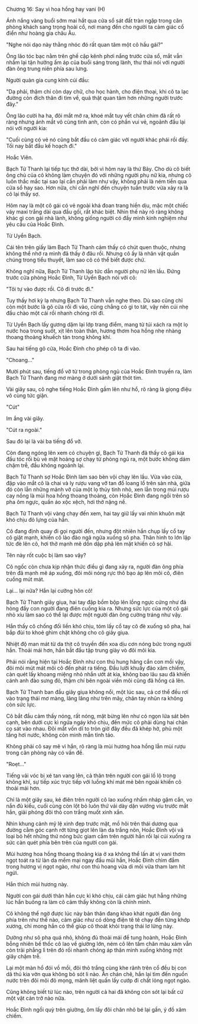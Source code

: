 




Chương 16: Say vì hoa hồng hay vani (H)


Ánh nắng vàng buổi sớm mai hắt qua cửa sổ sát đất tràn ngập trong căn phòng khách sang trọng hoài cổ, nơi mang đến cho người ta cảm giác cổ điển như hoàng gia châu Âu.

"Nghe nói dạo này thằng nhóc đó rất quan tâm một cô hầu gái?"

Ông lão tóc bạc nằm trên ghế cập kênh phơi nắng trước cửa sổ, mắt vẫn nhắm lại tận hưởng ấm áp của buổi sáng trong lành, thư thái nói với người đàn ông trung niên phía sau lưng.

Người quản gia cung kính cúi đầu:

"Dạ phải, thậm chí còn dạy chữ, cho học hành, cho điện thoại, khi cô ta lạc đường còn đích thân đi tìm về, quả thật quan tâm hơn những người trước đây."

Ông lão cười ha ha, đôi mắt mở ra, khoé mắt tuy vết chân chim đã rất rõ ràng nhưng ánh mắt vô cùng tinh anh, còn có phần vui vẻ, ngoảnh đầu lại nói với người kia:

"Cuối cùng có vẻ nó cũng bắt đầu có cảm giác với người khác phái rồi đấy. Tối nay bắt đầu kế hoạch đi."

Hoắc Viên.

Bạch Tử Thanh lại tiếp tục thở dài, bởi vì hôm nay là thứ Bảy. Cho dù cô biết ông chủ của cô không làm chuyện đó với những người phụ nữ kia, nhưng cô luôn thắc mắc tại sao lại cần phải làm như vậy, không phải là ném tiền qua cửa sổ hay sao. Hơn nữa, chỉ cần nghĩ đến chuyện tuần trước vừa xảy ra là cô lại thấy sợ.

Hôm nay là một cô gái có vẻ ngoài khá đoan trang hiền dịu, mặc một chiếc váy maxi trắng dài qua đầu gối, rất khác biệt. Nhìn thế này rõ ràng không khác gì con gái nhà lành, không giống người có đầy mình kinh nghiệm như yêu cầu của Hoắc Đình.

Từ Uyển Bạch.

Cái tên trên giấy làm Bạch Tử Thanh cảm thấy có chút quen thuộc, nhưng không thể nhớ ra mình đã thấy ở đâu rồi. Nhưng cô ấy là nhân vật quần chúng trong tiểu thuyết, làm sao cô có thể biết được chứ.

Không nghĩ nữa, Bạch Tử Thanh lập tức dẫn người phụ nữ lên lầu. Đứng trước cửa phòng Hoắc Đình, Từ Uyển Bạch nói với cô:

"Tôi tự vào được rồi. Cô đi trước đi."

Tuy thấy hơi kỳ lạ nhưng Bạch Tử Thanh vẫn nghe theo. Dù sao cũng chỉ còn một bước là gõ cửa rồi đi vào, cũng chẳng có gì to tát, vậy nên cúi nhẹ đầu chào một cái rồi nhanh chóng rời đi.

Từ Uyển Bạch lấy gương dặm lại lớp trang điểm, mang từ túi xách ra một lọ nước hoa trong suốt, xịt lên toàn thân, hương thơm hoa hồng nhẹ nhàng thoang thoảng khuếch tán trong không khí.

Sau hai tiếng gõ cửa, Hoắc Đình cho phép cô ta đi vào.

"Choang..."

Mười phút sau, tiếng đổ vỡ từ trong phòng ngủ của Hoắc Đình truyền ra, làm Bạch Tử Thanh đang mơ màng ở dưới sảnh giật thót tim.

Vài giây sau, cô nghe tiếng Hoắc Đình gầm lên như hổ, rõ ràng là giọng điệu vô cùng tức giận.

"Cút"

Im ắng vài giây.

"Cút ra ngoài."

Sau đó lại là vài ba tiếng đổ vỡ.

Còn đang ngóng lên xem có chuyện gì, Bạch Tử Thanh đã thấy cô gái kia đầu tóc rối bù vẻ mặt hoảng sợ chạy từ phòng ngủ ra, một bước không dám chậm trễ, đầu không ngoảnh lại.

Bạch Tử Thanh sợ Hoắc Đình làm sao bèn vội chạy lên lầu. Vừa vào cửa, đập vào mắt cô là chai và ly rượu vang vỡ tan đổ loang lổ trên sàn nhà, giữa đó còn lẫn những mảnh vỡ của một lọ thủy tinh nhỏ, xen lẫn trong mùi rượu cay nồng là mùi hoa hồng thoang thoảng, còn Hoắc Đình đang ngồi trên sô pha ôm ngực, quần áo xộc xệch, hơi thở nặng nề.

Bạch Tử Thanh vội vàng chạy đến xem, hai tay giữ lấy vai nhìn khuôn mặt khó chịu đỏ lựng của hắn.

Cô đang định quay đi gọi người đến, nhưng đột nhiên hắn chụp lấy cổ tay cô giật mạnh, khiến cô lảo đảo ngã ngửa xuống sô pha. Thân hình to lớn lập tức đè lên cô, hơi thở mạnh mẽ dồn dập phả lên mặt khiến cô sợ hãi.

Tên này rốt cuộc bị làm sao vậy?

Cô ngốc còn chưa kịp nhận thức điều gì đang xảy ra, người đàn ông phía trên đã mạnh mẽ áp xuống, đôi môi nóng rực thô bạo áp lên môi cô, điên cuồng mút mát.

Lại... lại nữa? Hắn lại cưỡng hôn cô!

Bạch Tử Thanh giãy giụa, hai tay đập bồm bộp lên lồng ngực cứng như đá hòng đẩy con người đang điên cuồng kia ra. Nhưng sức lực của một cô gái nhỏ xíu làm sao có thể lại được một người đàn ông cường tráng như vậy.

Hắn thấy cô chống đối liền khó chịu, tóm lấy cổ tay cô đè xuống sô pha, hai bắp đùi to khoẻ ghìm chặt không cho cô giãy giụa.

Nhiệt độ man mát từ da thịt cô truyền đến xoa dịu cơn nóng bức trong người hắn. Thoải mái hơn, hắn bắt đầu tập trung giày vò đôi môi kia.

Phải nói rằng hiện tại Hoắc Đình như con thú hung hăng cắn con mồi vậy, đôi môi mút mát môi cô đến phát ra tiếng. Đầu lưỡi khuấy đảo xâm chiếm, càn quét lấy khoang miệng nhỏ nhắn ướt át kia, không bao lâu sau đã khiến cánh anh đào sưng đỏ, thậm chí bên ngoài viền môi cũng đã hồng cả lên.

Bạch Tử Thanh ban đầu giãy giụa không nổi, một lúc sau, cả cơ thể đều rơi vào trạng thái mơ màng, lâng lâng như trên mây, chân tay nhũn ra không còn sức lực.

Cô bắt đầu cảm thấy nóng, rất nóng, mặt bừng lên như có ngọn lửa sát bên cạnh, bên dưới cực kì ngứa ngáy khó chịu, đến mức cô phải dùng hai chân cọ sát vào nhau. Đôi mắt vốn dĩ to tròn giờ đây đều đã khép hờ, phủ một tầng hơi nước, không còn minh mẫn tỉnh táo.

Không phải cô say mê vì hắn, rõ ràng là mùi hương hoa hồng lẫn mùi rượu trong căn phòng này có vấn đề.

"Roẹt..."

Tiếng vải vóc bị xé tan vang lên, cả thân trên người con gái lồ lộ trong không khí, sự tiếp xúc trực tiếp với luồng khí mát mẻ bên ngoài khiến cô thoải mái hơn.

Chỉ là một giây sau, kẻ điên trên người cô lao xuống nhấm nháp gặm cắn, vo nắn đủ kiểu, cuối cùng còn lột bỏ luôn thứ vải dày dặn vướng víu trước mắt hắn, giải phóng đôi thỏ con trắng muốt xinh xắn.

Nhìn khung cảnh mỹ lệ xinh đẹp trước mặt, mồ hôi trên thái dương qua đường cằm góc cạnh rớt từng giọt lên làn da trắng nõn, Hoắc Đình vội vã loại bỏ hết những thứ nóng bức giam cầm trên người hắn rồi lại cúi xuống ra sức càn quét phía bên trên của người con gái.

Mùi hương hoa hồng thoang thoảng kia ở xa không thể lấn át vị vani thơm ngọt toát ra từ làn da mềm mại ngay đầu mũi hắn, Hoắc Đình chìm đắm trong hương vị ngọt ngào, như con thú hoang vừa di môi vừa tham lam hít ngửi.

Hắn thích mùi hương này.

Người con gái dưới thân hắn cực kì khó chịu, cái cảm giác hụt hẫng những lúc hắn buông ra làm cô cảm thấy không còn là chính mình.

Cô không thể ngờ được lúc này bản thân đang khao khát người đàn ông phía trên như thế nào, cảm giác như có dòng điện tê tê chạy đến từng khớp xương, chỉ mong hắn có thể giúp cô thoát khỏi trạng thái lơ lửng này.

Dường như sô pha quá nhỏ, không đủ thoải mái để tung hoành, Hoắc Đình bỗng nhiên bế thốc cô lao về giường lớn, ném cô lên tấm chăn màu xám vẫn còn trải phẳng lì trên đó rồi nhanh chóng áp thân mình xuống không một giây chậm trễ.

Lại một màn hổ đói vồ mồi, đôi thỏ trắng cùng khe rãnh trên cổ đều bị con dã thú kia vờn qua không bỏ sót li nào. Ăn chán chê, hắn lại tìm đến nguồn nước trên đôi môi đỏ mọng, mãnh liệt quấn lấy cướp đi chất lỏng ngọt ngào.

Cũng không biết từ lúc nào, trên người cả hai đã không còn sót lại bất cứ một vật cản trở nào nữa.

Hoắc Đình ngồi quỳ trên giường, ôm lấy đôi chân nhỏ bé lại gần, ý đồ xâm chiếm.




